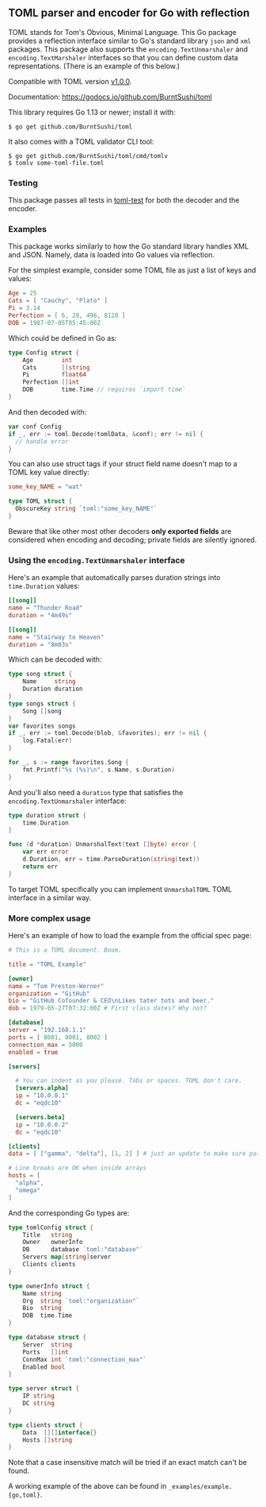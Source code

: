 ## TOML parser and encoder for Go with reflection

TOML stands for Tom's Obvious, Minimal Language. This Go package provides a
reflection interface similar to Go's standard library `json` and `xml`
packages. This package also supports the `encoding.TextUnmarshaler` and
`encoding.TextMarshaler` interfaces so that you can define custom data
representations. (There is an example of this below.)

Compatible with TOML version [v1.0.0](https://toml.io/en/v1.0.0).

Documentation: https://godocs.io/github.com/BurntSushi/toml

This library requires Go 1.13 or newer; install it with:

    $ go get github.com/BurntSushi/toml

It also comes with a TOML validator CLI tool:

    $ go get github.com/BurntSushi/toml/cmd/tomlv
    $ tomlv some-toml-file.toml

### Testing

This package passes all tests in
[toml-test](https://github.com/BurntSushi/toml-test) for both the decoder
and the encoder.

### Examples

This package works similarly to how the Go standard library handles XML and
JSON. Namely, data is loaded into Go values via reflection.

For the simplest example, consider some TOML file as just a list of keys
and values:

```toml
Age = 25
Cats = [ "Cauchy", "Plato" ]
Pi = 3.14
Perfection = [ 6, 28, 496, 8128 ]
DOB = 1987-07-05T05:45:00Z
```

Which could be defined in Go as:

```go
type Config struct {
	Age        int
	Cats       []string
	Pi         float64
	Perfection []int
	DOB        time.Time // requires `import time`
}
```

And then decoded with:

```go
var conf Config
if _, err := toml.Decode(tomlData, &conf); err != nil {
  // handle error
}
```

You can also use struct tags if your struct field name doesn't map to a TOML
key value directly:

```toml
some_key_NAME = "wat"
```

```go
type TOML struct {
  ObscureKey string `toml:"some_key_NAME"`
}
```

Beware that like other most other decoders **only exported fields** are
considered when encoding and decoding; private fields are silently ignored.

### Using the `encoding.TextUnmarshaler` interface

Here's an example that automatically parses duration strings into
`time.Duration` values:

```toml
[[song]]
name = "Thunder Road"
duration = "4m49s"

[[song]]
name = "Stairway to Heaven"
duration = "8m03s"
```

Which can be decoded with:

```go
type song struct {
	Name     string
	Duration duration
}
type songs struct {
	Song []song
}
var favorites songs
if _, err := toml.Decode(blob, &favorites); err != nil {
	log.Fatal(err)
}

for _, s := range favorites.Song {
	fmt.Printf("%s (%s)\n", s.Name, s.Duration)
}
```

And you'll also need a `duration` type that satisfies the
`encoding.TextUnmarshaler` interface:

```go
type duration struct {
	time.Duration
}

func (d *duration) UnmarshalText(text []byte) error {
	var err error
	d.Duration, err = time.ParseDuration(string(text))
	return err
}
```

To target TOML specifically you can implement `UnmarshalTOML` TOML interface in
a similar way.

### More complex usage

Here's an example of how to load the example from the official spec page:

```toml
# This is a TOML document. Boom.

title = "TOML Example"

[owner]
name = "Tom Preston-Werner"
organization = "GitHub"
bio = "GitHub Cofounder & CEO\nLikes tater tots and beer."
dob = 1979-05-27T07:32:00Z # First class dates? Why not?

[database]
server = "192.168.1.1"
ports = [ 8001, 8001, 8002 ]
connection_max = 5000
enabled = true

[servers]

  # You can indent as you please. Tabs or spaces. TOML don't care.
  [servers.alpha]
  ip = "10.0.0.1"
  dc = "eqdc10"

  [servers.beta]
  ip = "10.0.0.2"
  dc = "eqdc10"

[clients]
data = [ ["gamma", "delta"], [1, 2] ] # just an update to make sure parsers support it

# Line breaks are OK when inside arrays
hosts = [
  "alpha",
  "omega"
]
```

And the corresponding Go types are:

```go
type tomlConfig struct {
	Title   string
	Owner   ownerInfo
	DB      database `toml:"database"`
	Servers map[string]server
	Clients clients
}

type ownerInfo struct {
	Name string
	Org  string `toml:"organization"`
	Bio  string
	DOB  time.Time
}

type database struct {
	Server  string
	Ports   []int
	ConnMax int `toml:"connection_max"`
	Enabled bool
}

type server struct {
	IP string
	DC string
}

type clients struct {
	Data  [][]interface{}
	Hosts []string
}
```

Note that a case insensitive match will be tried if an exact match can't be
found.

A working example of the above can be found in `_examples/example.{go,toml}`.

